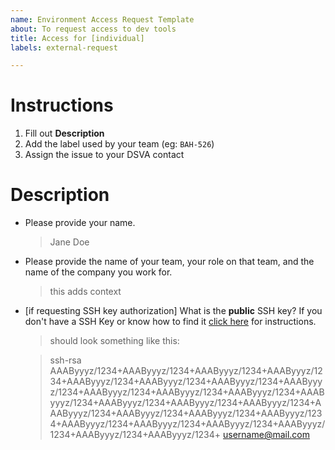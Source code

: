 ```yaml
---
name: Environment Access Request Template
about: To request access to dev tools
title: Access for [individual]
labels: external-request

---
```


# Instructions
1. Fill out **Description**
1. Add the label used by your team (eg: `BAH-526`)
1. Assign the issue to your DSVA contact 


# Description
- Please provide your name.
   > Jane Doe
- Please provide the name of your team, your role on that team, and the name of the company you work for.
   > this adds context
- [if requesting SSH key authorization] What is the **public** SSH key? If you don't have a SSH Key or know how to find it [click here](https://github.com/department-of-veterans-affairs/vets.gov-team/blob/master/Practice%20Areas/Engineering/Internal%20Tools.md#create-ssh-public-key) for instructions.
  > should look something like this:

  > ssh-rsa 
  >  AAAByyyz/1234+AAAByyyz/1234+AAAByyyz/1234+AAAByyyz/1234+AAAByyyz/1234+AAAByyyz/1234+AAAByyyz/1234+AAAByyyz/1234+AAAByyyz/1234+AAAByyyz/1234+AAAByyyz/1234+AAAByyyz/1234+AAAByyyz/1234+AAAByyyz/1234+AAAByyyz/1234+AAAByyyz/1234+AAAByyyz/1234+AAAByyyz/1234+AAAByyyz/1234+AAAByyyz/1234+AAAByyyz/1234+AAAByyyz/1234+AAAByyyz/1234+AAAByyyz/1234+AAAByyyz/1234+ username@mail.com

